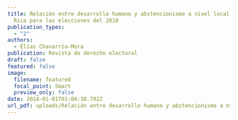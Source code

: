 ```yaml
---
title: Relación entre desarrollo humano y abstencionismo a nivel local en Costa
  Rica para las elecciones del 2010
publication_types:
  - "2"
authors:
  - Elías Chavarría-Mora
publication: Revista de derecho electoral
draft: false
featured: false
image:
  filename: featured
  focal_point: Smart
  preview_only: false
date: 2014-01-01T01:04:38.792Z
url_pdf: uploads/Relación entre desarrollo humano y abstencionismo a nivel local en Costa Rica para las elecciones del 2010.pdf
---
```

